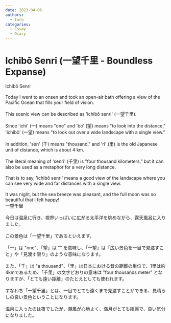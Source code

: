 ```yaml
---
date: 2023-04-06
authors:
  - toru
categories:
  - Essay
  - Diary
---
```


<h1 id="subject_show">Ichibō Senri (一望千里 - Boundless Expanse)</h1>
<div class="date" hidden>Apr 6, 2023 21:30</div>
<div id="post"><div id="body_show_ori">
Ichibō Senri<br/><br/>Today I went to an onsen and took an open-air bath offering a view of the Pacific Ocean that fills your field of vision.<br/><br/>This scenic view can be described as 'ichibō senri' (一望千里).<br/><br/>Since 'ichi' (一) means "one" and 'bō' (望) means "to look into the distance," 'ichibō' (一望) means "to look out over a wide landscape with a single view."<br/><br/>In addition, 'sen' (千) means "thousand," and 'ri' (里) is the old Japanese unit of distance, which is about 4 km.<br/><br/>The literal meaning of 'senri' (千里) is "four thousand kilometers," but it can also be used as a metaphor for a very long distance.<br/><br/>That is to say, 'ichibō senri' means a good view of the landscape where you can see very wide and far distances with a single view.<br/><br/>It was night, but the sea breeze was pleasant, and the full moon was so beautiful that I felt happy!
</div></div>

<!-- more -->

<div id="post_ja"><div id="body_show_mo">
一望千里<br/><br/>今日は温泉に行き、視界いっぱいに広がる太平洋を眺めながら、露天風呂に入りました。<br/><br/>この景色は「一望千里」であるといえます。<br/><br/>「一」は "one"、「望」は "" を意味し、「一望」は「広い景色を一目で見渡すこと」や「見渡す限り」のような意味になります。<br/><br/>また、「千」は "a thousand"、「里」は日本における昔の距離の単位で、1里は約4kmであるため、「千里」の文字どおりの意味は "four thousands meter" となりますが、「とても遠い距離」のたとえとしても使われます。<br/><br/>すなわち「一望千里」とは、一目でとても遠くまで見渡すことができる、見晴らしの良い景色ということになります。<br/><br/>温泉に入ったのは夜でしたが、潮風が心地よく、満月がとても綺麗で、良い気分になりました。
</div></div>
